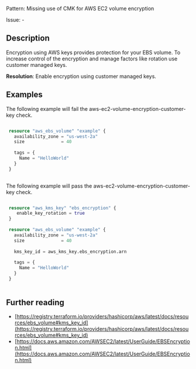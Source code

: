 Pattern: Missing use of CMK for AWS EC2 volume encryption

Issue: -

## Description

Encryption using AWS keys provides protection for your EBS volume. To increase control of the encryption and manage factors like rotation use customer managed keys.

**Resolution**: Enable encryption using customer managed keys.

## Examples

The following example will fail the aws-ec2-volume-encryption-customer-key check.
```terraform

 resource "aws_ebs_volume" "example" {
   availability_zone = "us-west-2a"
   size              = 40
 
   tags = {
     Name = "HelloWorld"
   }
 }
 
```

The following example will pass the aws-ec2-volume-encryption-customer-key check.
```terraform

 resource "aws_kms_key" "ebs_encryption" {
 	enable_key_rotation = true
 }
 
 resource "aws_ebs_volume" "example" {
   availability_zone = "us-west-2a"
   size              = 40
 
   kms_key_id = aws_kms_key.ebs_encryption.arn
 
   tags = {
     Name = "HelloWorld"
   }
 }
 
```

## Further reading

- [https://registry.terraform.io/providers/hashicorp/aws/latest/docs/resources/ebs_volume#kms_key_id](https://registry.terraform.io/providers/hashicorp/aws/latest/docs/resources/ebs_volume#kms_key_id)
- [https://docs.aws.amazon.com/AWSEC2/latest/UserGuide/EBSEncryption.html](https://docs.aws.amazon.com/AWSEC2/latest/UserGuide/EBSEncryption.html)